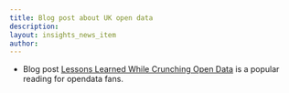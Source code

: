 ```yaml
---
title: Blog post about UK open data
description: 
layout: insights_news_item
author: 
---
```


* Blog post <a href="https://medium.com/@briskat/lessons-learned-while-crunching-open-data-47641b1abc05#.rx8ed8hrj" target="_blank">Lessons Learned While Crunching Open Data</a> is a popular reading for opendata fans.
